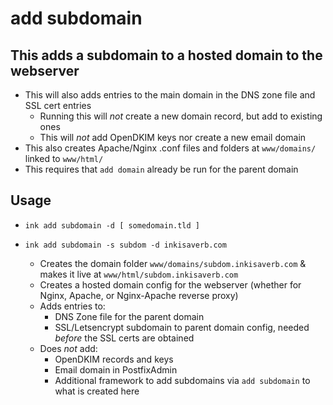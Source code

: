 # add subdomain

## This adds a subdomain to a hosted domain to the webserver
- This will also adds entries to the main domain in the DNS zone file and SSL cert entries
  - Running this will *not* create a new domain record, but add to existing ones
  - This will *not* add OpenDKIM keys nor create a new email domain
- This also creates Apache/Nginx .conf files and folders at `www/domains/` linked to `www/html/`
- This requires that `add domain` already be run for the parent domain


## Usage
- `ink add subdomain -d [ somedomain.tld ]`

- `ink add subdomain -s subdom -d inkisaverb.com`
  - Creates the domain folder `www/domains/subdom.inkisaverb.com` & makes it live at `www/html/subdom.inkisaverb.com`
  - Creates a hosted domain config for the webserver (whether for Nginx, Apache, or Nginx-Apache reverse proxy)
  - Adds entries to:
    - DNS Zone file for the parent domain
    - SSL/Letsencrypt subdomain to parent domain config, needed *before* the SSL certs are obtained
  - Does *not* add:
    - OpenDKIM records and keys
    - Email domain in PostfixAdmin
    - Additional framework to add subdomains via `add subdomain` to what is created here
